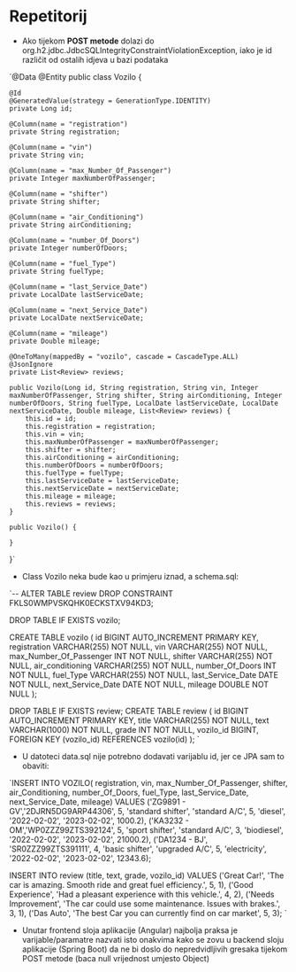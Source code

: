 # Repetitorij

- Ako tijekom **POST metode** dolazi do org.h2.jdbc.JdbcSQLIntegrityConstraintViolationException, iako je id različit od
ostalih idjeva u bazi podataka

`@Data
@Entity
public class Vozilo {

    @Id
    @GeneratedValue(strategy = GenerationType.IDENTITY)
    private Long id;

    @Column(name = "registration")
    private String registration;

    @Column(name = "vin")
    private String vin;

    @Column(name = "max_Number_Of_Passenger")
    private Integer maxNumberOfPassenger;

    @Column(name = "shifter")
    private String shifter;

    @Column(name = "air_Conditioning")
    private String airConditioning;

    @Column(name = "number_Of_Doors")
    private Integer numberOfDoors;

    @Column(name = "fuel_Type")
    private String fuelType;

    @Column(name = "last_Service_Date")
    private LocalDate lastServiceDate;

    @Column(name = "next_Service_Date")
    private LocalDate nextServiceDate;

    @Column(name = "mileage")
    private Double mileage;

    @OneToMany(mappedBy = "vozilo", cascade = CascadeType.ALL)
    @JsonIgnore
    private List<Review> reviews;

    public Vozilo(Long id, String registration, String vin, Integer maxNumberOfPassenger, String shifter, String airConditioning, Integer numberOfDoors, String fuelType, LocalDate lastServiceDate, LocalDate nextServiceDate, Double mileage, List<Review> reviews) {
        this.id = id;
        this.registration = registration;
        this.vin = vin;
        this.maxNumberOfPassenger = maxNumberOfPassenger;
        this.shifter = shifter;
        this.airConditioning = airConditioning;
        this.numberOfDoors = numberOfDoors;
        this.fuelType = fuelType;
        this.lastServiceDate = lastServiceDate;
        this.nextServiceDate = nextServiceDate;
        this.mileage = mileage;
        this.reviews = reviews;
    }

    public Vozilo() {

    }
}`

- Class Vozilo neka bude kao u primjeru iznad, a schema.sql:

`-- ALTER TABLE review DROP CONSTRAINT FKLS0WMPVSKQHK0ECKSTXV94KD3;

DROP TABLE IF EXISTS vozilo;

CREATE TABLE vozilo (
id BIGINT AUTO_INCREMENT PRIMARY KEY,
registration VARCHAR(255) NOT NULL,
vin VARCHAR(255) NOT NULL,
max_Number_Of_Passenger INT NOT NULL,
shifter VARCHAR(255) NOT NULL,
air_conditioning VARCHAR(255) NOT NULL,
number_Of_Doors INT NOT NULL,
fuel_Type VARCHAR(255) NOT NULL,
last_Service_Date DATE NOT NULL,
next_Service_Date DATE NOT NULL,
mileage DOUBLE NOT NULL
);

DROP TABLE IF EXISTS review;
CREATE TABLE review (
id BIGINT AUTO_INCREMENT PRIMARY KEY,
title VARCHAR(255) NOT NULL,
text VARCHAR(1000) NOT NULL,
grade INT NOT NULL,
vozilo_id BIGINT,
FOREIGN KEY (vozilo_id) REFERENCES vozilo(id)
);
`

- U datoteci data.sql nije potrebno dodavati varijablu id, jer ce JPA sam to obaviti:

`INSERT INTO VOZILO( registration, vin, max_Number_Of_Passenger, shifter, air_Conditioning, number_Of_Doors, fuel_Type,
last_Service_Date, next_Service_Date, mileage) VALUES
('ZG9891 - GV','2DJRN5DG9ARP44306', 5, 'standard shifter', 'standard A/C', 5, 'diesel',
'2022-02-02', '2023-02-02', 1000.2),
('KA3232 - OM','WP0ZZZ99ZTS392124', 5, 'sport shifter', 'standard A/C', 3, 'biodiesel',
'2022-02-02', '2023-02-02', 21000.2),
('DA1234 - BJ', 'SR0ZZZ99ZTS391111', 4, 'basic shifter', 'upgraded A/C', 5, 'electricity',
'2022-02-02', '2023-02-02', 12343.6);

INSERT INTO review (title, text, grade, vozilo_id)
VALUES
('Great Car!', 'The car is amazing. Smooth ride and great fuel efficiency.', 5, 1),
('Good Experience', 'Had a pleasant experience with this vehicle.', 4, 2),
('Needs Improvement', 'The car could use some maintenance. Issues with brakes.', 3, 1),
('Das Auto', 'The best Car you can currently find on car market', 5, 3);
`

- Unutar frontend sloja aplikacije (Angular) najbolja praksa je varijable/paramatre nazvati isto onakvima kako se zovu 
u backend sloju aplikacije (Spring Boot) da ne bi doslo do nepredvidljivih gresaka tijekom POST metode (baca null 
vrijednost umjesto Object)